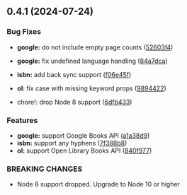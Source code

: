 ## 0.4.1 (2024-07-24)


### Bug Fixes

* **google:** do not include empty page counts ([52603f4](https://github.com/afforai/plugin-isbn/commit/52603f47d52247f020a87a13b9c469e2aa720085))
* **google:** fix undefined language handling ([84a7dca](https://github.com/afforai/plugin-isbn/commit/84a7dcacb05b11bd43feb351fd5f9bbba6d03c4a))
* **isbn:** add back sync support ([f06e45f](https://github.com/afforai/plugin-isbn/commit/f06e45f3fcb6e2aca7a36a89ebb0808d8f4aba05))
* **ol:** fix case with missing keyword props ([9894422](https://github.com/afforai/plugin-isbn/commit/989442252108d4da1994fdac815e67a1b692a1e5))


* chore!: drop Node 8 support ([6dfb433](https://github.com/afforai/plugin-isbn/commit/6dfb433ecdc0ff824495303c8b6dc480d4626d85))


### Features

* **google:** support Google Books API ([a1a38d9](https://github.com/afforai/plugin-isbn/commit/a1a38d987235c88846c29092a86426b26b4885b6))
* **isbn:** support any hyphens ([7f388b8](https://github.com/afforai/plugin-isbn/commit/7f388b84df96282c22278ec4379a3ba940f2fa2f))
* **ol:** support Open Library Books API ([840f977](https://github.com/afforai/plugin-isbn/commit/840f977e8fdb1981b23b14ddc5289ff959ef614e))


### BREAKING CHANGES

* Node 8 support dropped. Upgrade to Node 10 or higher



